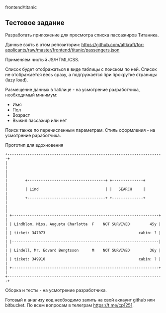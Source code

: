 frontend/titanic

Тестовое задание
------

Разработать приложение для просмотра списка пассажиров Титаника.

Данные взять в этом репозитории:
https://github.com/altkraft/for-applicants/raw/master/frontend/titanic/passengers.json

Применяем чистый JS/HTML/CSS.

Список будет отображаться в виде таблицы с поиском по ней. Список не отображается весь сразу, а подгружается при прокрутке страницы (lazy load).

Размещение данных в таблице - на усмотрение разработчика, необходимый минимум:
* Имя
* Пол
* Возраст
* Выжил пассажир или нет

Поиск также по перечисленным параметрам.
Стиль оформления - на усмотрение раработчика.

Прототип для вдохновения

```
+----------------------------------------------------------------------+
|                                                                      |
|                                                                      |
|        +-----------------------------------+ +--------------+        |
|        | Lind                              | |   SEARCH     |        |
|        +-----------------------------------+ +--------------+        |
|                                                                      |
| +------------------------------------------------------------------+ |
| | Lindblom, Miss. Augusta Charlotta  F    NOT SURVIVED         45y | |
| | ticket: 347073                                          cabin: ? | |
| |------------------------------------------------------------------| |
| | Lindell, Mr. Edvard Bengtsson      M    NOT SURVIVED         36y | |
| | ticket: 349910                                          cabin: ? | |
| +------------------------------------------------------------------+ |
+----------------------------------------------------------------------+
```

Сборка и тесты - на усмотрение разработчика.

Готовый к анализу код необходимо залить на свой аккаунт github или bitbucket.
По всем вопросам в телеграм https://t.me/cp1251.
